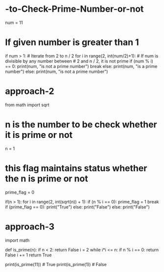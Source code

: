 # -to-Check-Prime-Number-or-not
 num = 11
# If given number is greater than 1
if num > 1:
	# Iterate from 2 to n / 2
	for i in range(2, int(num/2)+1):
		# If num is divisible by any number between
		# 2 and n / 2, it is not prime
		if (num % i) == 0:
			print(num, "is not a prime number")
			break
	else:
		print(num, "is a prime number")
else:
	print(num, "is not a prime number")
 # approach-2
 from math import sqrt
# n is the number to be check whether it is prime or not
n = 1

# this flag maintains status whether the n is prime or not
prime_flag = 0

if(n > 1):
	for i in range(2, int(sqrt(n)) + 1):
		if (n % i == 0):
			prime_flag = 1
			break
	if (prime_flag == 0):
		print("True")
	else:
		print("False")
else:
	print("False")
 # approach-3
 import math

def is_prime(n):
	if n < 2:
		return False
	i = 2
	while i*i <= n:
		if n % i == 0:
			return False
		i += 1
	return True

print(is_prime(11)) # True
print(is_prime(1)) # False


